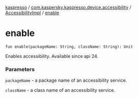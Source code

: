 [kaspresso](../../index.md) / [com.kaspersky.kaspresso.device.accessibility](../index.md) / [AccessibilityImpl](index.md) / [enable](./enable.md)

# enable

`fun enable(packageName: String, className: String): Unit`

Enables accessibility. Available since api 24.

### Parameters

`packageName` - a package name of an accessibility service.

`className` - a class name of an accessibility service.